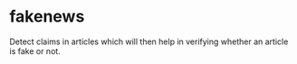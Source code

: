 # fakenews
Detect claims in articles which will then help in verifying whether an article is fake or not.
